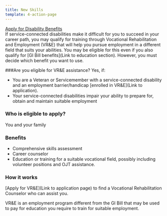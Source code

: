 ```yaml
---
title: New Skills
template: 4-action-page
---
```


<div class="main" role="main" markdown="0">

<div class="action-bar">
  <div class="row">
    <div class="small-12 columns">
      <a class="usa-button-primary va-button-primary" href="/disability-benefits/apply-for-benefits/">Apply for Disability Benefits</a>
    </div>
  </div>
</div>

<div class="section one" markdown="0">
<div class="primary" markdown="0">
<div class="row" markdown="0">
<div class="small-12 medium-8 columns">


<div markdown="1">
If service-connected disabilities make it difficult for you to succeed in your career path, you may qualify for training through Vocational Rehabilitation and Employment (VR&E) that will help you pursue employment in a different field that suits your abilities. You may be eligible for this even if you also qualify for [GI Bill benefits](Link to education section).  However, you must decide which benefit you want to use. 

###Are you eligible for VR&E assistance?
Yes, if:

- You are a Veteran or Servicemember with a service-connected disability and an employment barrier/handicap [enrolled in VR&E](Link to application).
- Your service-connected disabilities impair your ability to prepare for, obtain and maintain suitable employment 

### Who is eligible to apply?
You and your family

### Benefits
- Comprehensive skills assessment
- Career counselor
- Education or training for a suitable vocational field, possibly including volunteer positions and OJT assistance.

### How it works
[Apply for VR&E](Link to application page) to find a Vocational Rehabilitation Counselor who can assist you.

VR&E is an employment program different from the GI Bill that may be used to pay for education you require to train for suitable employment. 
</div>

</div>
</div>
</div>
</div>








